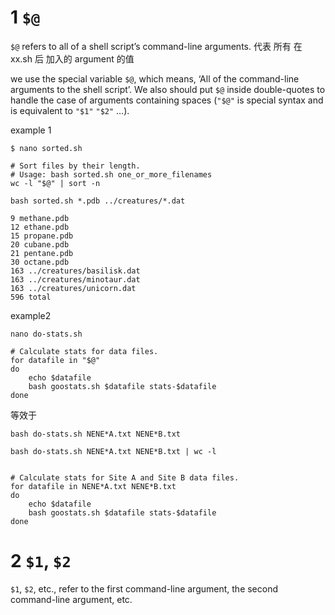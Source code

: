 

# 1 `$@`

`$@` refers to all of a shell script’s command-line arguments.
代表 所有 在 xx.sh 后 加入的 argument 的值 

we use the special variable `$@`, which means, ‘All of the command-line arguments to the shell script’. We also should put `$@` inside double-quotes to handle the case of arguments containing spaces (`"$@"` is special syntax and is equivalent to `"$1"` `"$2"` …).


example 1
```
$ nano sorted.sh

# Sort files by their length.
# Usage: bash sorted.sh one_or_more_filenames
wc -l "$@" | sort -n

```

```
bash sorted.sh *.pdb ../creatures/*.dat

9 methane.pdb
12 ethane.pdb
15 propane.pdb
20 cubane.pdb
21 pentane.pdb
30 octane.pdb
163 ../creatures/basilisk.dat
163 ../creatures/minotaur.dat
163 ../creatures/unicorn.dat
596 total
```

example2 
```
nano do-stats.sh

# Calculate stats for data files.
for datafile in "$@"
do
    echo $datafile
    bash goostats.sh $datafile stats-$datafile
done
```


等效于 
```
bash do-stats.sh NENE*A.txt NENE*B.txt

bash do-stats.sh NENE*A.txt NENE*B.txt | wc -l


# Calculate stats for Site A and Site B data files.
for datafile in NENE*A.txt NENE*B.txt
do
    echo $datafile
    bash goostats.sh $datafile stats-$datafile
done

```

# 2 `$1`, `$2`

`$1`, `$2`, etc., refer to the first command-line argument, the second command-line argument, etc.





